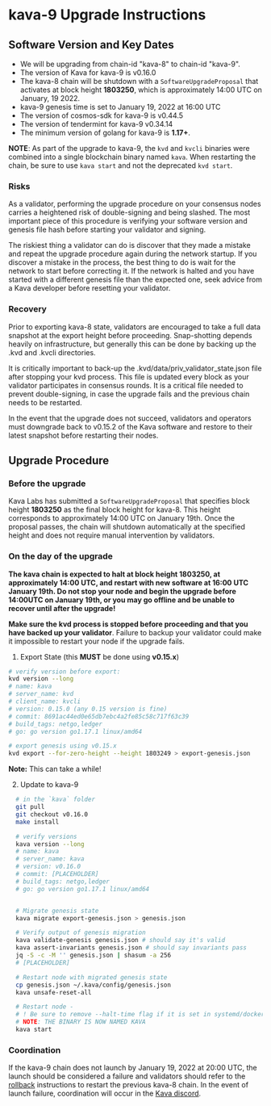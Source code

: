 # kava-9 Upgrade Instructions

## Software Version and Key Dates

- We will be upgrading from chain-id "kava-8" to chain-id "kava-9".
- The version of Kava for kava-9 is v0.16.0
- The kava-8 chain will be shutdown with a `SoftwareUpgradeProposal` that activates at block height __1803250__, which is approximately 14:00 UTC on January, 19 2022.
- kava-9 genesis time is set to January 19, 2022 at 16:00 UTC
- The version of cosmos-sdk for kava-9 is v0.44.5
- The version of tendermint for kava-9 v0.34.14
- The minimum version of golang for kava-9 is __1.17+__.

__NOTE__: As part of the upgrade to kava-9, the `kvd` and `kvcli` binaries were combined into a single blockchain binary named `kava`. When restarting the chain, be sure to use `kava start` and not the deprecated `kvd start`.

### Risks

As a validator, performing the upgrade procedure on your consensus nodes carries a heightened risk of double-signing and being slashed. The most important piece of this procedure is verifying your software version and genesis file hash before starting your validator and signing.

The riskiest thing a validator can do is discover that they made a mistake and repeat the upgrade procedure again during the network startup. If you discover a mistake in the process, the best thing to do is wait for the network to start before correcting it. If the network is halted and you have started with a different genesis file than the expected one, seek advice from a Kava developer before resetting your validator.

### Recovery

Prior to exporting kava-8 state, validators are encouraged to take a full data snapshot at the export height before proceeding. Snap-shotting depends heavily on infrastructure, but generally this can be done by backing up the .kvd and .kvcli directories.

It is critically important to back-up the .kvd/data/priv_validator_state.json file after stopping your kvd process. This file is updated every block as your validator participates in consensus rounds. It is a critical file needed to prevent double-signing, in case the upgrade fails and the previous chain needs to be restarted.

In the event that the upgrade does not succeed, validators and operators must downgrade back to v0.15.2 of the Kava software and restore to their latest snapshot before restarting their nodes.

## Upgrade Procedure

### Before the upgrade

Kava Labs has submitted a `SoftwareUpgradeProposal` that specifies block height __1803250__ as the final block height for kava-8. This height corresponds to approximately 14:00 UTC on January 19th. Once the proposal passes, the chain will shutdown automatically at the specified height and does not require manual intervention by validators.

### On the day of the upgrade

**The kava chain is expected to halt at block height __1803250__, at approximately 14:00 UTC, and restart with new software at 16:00 UTC January 19th. Do not stop your node and begin the upgrade before 14:00UTC on January 19th, or you may go offline and be unable to recover until after the upgrade!**

**Make sure the kvd process is stopped before proceeding and that you have backed up your validator**. Failure to backup your validator could make it impossible to restart your node if the upgrade fails.

1. Export State (this **MUST** be done using **v0.15.x**)

```sh
# verify version before export:
kvd version --long
# name: kava
# server_name: kvd
# client_name: kvcli
# version: 0.15.0 (any 0.15 version is fine)
# commit: 8691ac44ed0e65db7ebc4a2fe85c58c717f63c39
# build_tags: netgo,ledger
# go: go version go1.17.1 linux/amd64

# export genesis using v0.15.x
kvd export --for-zero-height --height 1803249 > export-genesis.json
```

**Note:** This can take a while!

2. Update to kava-9

```sh
  # in the `kava` folder
  git pull
  git checkout v0.16.0
  make install

  # verify versions
  kava version --long
  # name: kava
  # server_name: kava
  # version: v0.16.0
  # commit: [PLACEHOLDER]
  # build_tags: netgo,ledger
  # go: go version go1.17.1 linux/amd64


  # Migrate genesis state
  kava migrate export-genesis.json > genesis.json

  # Verify output of genesis migration
  kava validate-genesis genesis.json # should say it's valid
  kava assert-invariants genesis.json # should say invariants pass
  jq -S -c -M '' genesis.json | shasum -a 256
  # [PLACEHOLDER]

  # Restart node with migrated genesis state
  cp genesis.json ~/.kava/config/genesis.json
  kava unsafe-reset-all

  # Restart node -
  # ! Be sure to remove --halt-time flag if it is set in systemd/docker
  # NOTE: THE BINARY IS NOW NAMED KAVA
  kava start
```

### Coordination

If the kava-9 chain does not launch by January 19, 2022 at 20:00 UTC, the launch should be considered a failure and validators should refer to the [rollback](./rollback.md) instructions to restart the previous kava-8 chain. In the event of launch failure, coordination will occur in the [Kava discord](https://discord.com/invite/kQzh3Uv).
